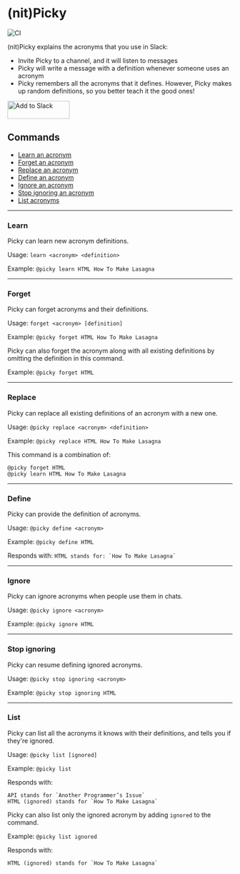 # (nit)Picky

![CI](https://github.com/ggalmazor/picky/actions/workflows/ci.yml/badge.svg)

(nit)Picky explains the acronyms that you use in Slack:
- Invite Picky to a channel, and it will listen to messages
- Picky will write a message with a definition whenever someone uses an acronym 
- Picky remembers all the acronyms that it defines. However, Picky makes up random definitions, so you better teach it the good ones!

<a href="https://slack.com/oauth/v2/authorize?client_id=7828417850918.7820563959399&scope=app_mentions:read,channels:history,chat:write,im:history,im:write,reactions:write,team:read&user_scope="><img alt="Add to Slack" height="40" width="139" src="https://platform.slack-edge.com/img/add_to_slack.png" srcSet="https://platform.slack-edge.com/img/add_to_slack.png 1x, https://platform.slack-edge.com/img/add_to_slack@2x.png 2x" /></a>

## Commands

- [Learn an acronym](#learn)
- [Forget an acronym](#forget)
- [Replace an acronym](#replace)
- [Define an acronym](#define)
- [Ignore an acronym](#ignore)
- [Stop ignoring an acronym](#stop-ignoring)
- [List acronyms](#list)

---

### Learn

Picky can learn new acronym definitions.

Usage: `learn <acronym> <definition>`

Example: `@picky learn HTML How To Make Lasagna`

---

### Forget

Picky can forget acronyms and their definitions.

Usage: `forget <acronym> [definition]`

Example: `@picky forget HTML How To Make Lasagna`

Picky can also forget the acronym along with all existing definitions by omitting the definition in this command.

Example: `@picky forget HTML`

---

### Replace

Picky can replace all existing definitions of an acronym with a new one.

Usage: `@picky replace <acronym> <definition>`

Example: `@picky replace HTML How To Make Lasagna`

This command is a combination of:
```
@picky forget HTML
@picky learn HTML How To Make Lasagna
```

---

### Define

Picky can provide the definition of acronyms.

Usage: `@picky define <acronym>`

Example: `@picky define HTML`

Responds with: ``HTML stands for: `How To Make Lasagna` ``

---

### Ignore

Picky can ignore acronyms when people use them in chats.

Usage: `@picky ignore <acronym>`

Example: `@picky ignore HTML`

---

### Stop ignoring

Picky can resume defining ignored acronyms.

Usage: `@picky stop ignoring <acronym>`

Example: `@picky stop ignoring HTML`

---

### List

Picky can list all the acronyms it knows with their definitions, and tells you if they're ignored.

Usage: `@picky list [ignored]`

Example: `@picky list`

Responds with: 
```
API stands for `Another Programmer’s Issue`
HTML (ignored) stands for `How To Make Lasagna`
```

Picky can also list only the ignored acronym by adding `ignored` to the command.

Example: `@picky list ignored`

Responds with:
```
HTML (ignored) stands for `How To Make Lasagna`
```
